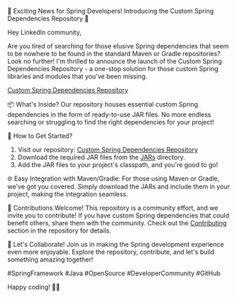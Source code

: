 🚀 Exciting News for Spring Developers! Introducing the Custom Spring Dependencies Repository 🌱

Hey LinkedIn community, 

Are you tired of searching for those elusive Spring dependencies that seem to be nowhere to be found in the standard Maven or Gradle repositories? Look no further! I'm thrilled to announce the launch of the Custom Spring Dependencies Repository - a one-stop solution for those custom Spring libraries and modules that you've been missing.

[Custom Spring Dependencies Repository](https://github.com/Deependra-009/Custom_Spring_Dependencies_JAR_File.git)

📦 What's Inside?
Our repository houses essential custom Spring dependencies in the form of ready-to-use JAR files. No more endless searching or struggling to find the right dependencies for your project!

🔧 How to Get Started?
1. Visit our repository: [Custom Spring Dependencies Repository](https://github.com/Deependra-009/Custom_Spring_Dependencies_JAR_File.git)
2. Download the required JAR files from the [JARs](https://github.com/Deependra-009/Custom_Spring_Dependencies_JAR_File.git) directory.
3. Add the JAR files to your project's classpath, and you're good to go!

🌐 Easy Integration with Maven/Gradle:
For those using Maven or Gradle, we've got you covered. Simply download the JARs and include them in your project, making the integration seamless.

🌟 Contributions Welcome!
This repository is a community effort, and we invite you to contribute! If you have custom Spring dependencies that could benefit others, share them with the community. Check out the [Contributing](https://github.com/your-username/custom_spring_dependencies_repository#contributing) section in the repository for details.


🚀 Let's Collaborate!
Join us in making the Spring development experience even more enjoyable. Explore the repository, contribute, and let's build something amazing together!



#SpringFramework #Java #OpenSource #DeveloperCommunity #GitHub

Happy coding! 🚀✨
